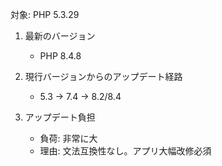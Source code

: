 対象: PHP 5.3.29

1. 最新のバージョン
   - PHP 8.4.8

2. 現行バージョンからのアップデート経路
   - 5.3 → 7.4 → 8.2/8.4

3. アップデート負担
   - 負荷: 非常に大
   - 理由: 文法互換性なし。アプリ大幅改修必須

